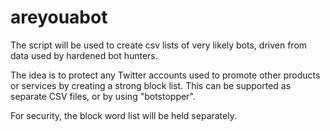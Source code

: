 # areyouabot
The script will be used to create csv lists of very likely bots, driven from data 
used by hardened bot hunters.

The idea is to protect any Twitter accounts used to promote other products or services by creating a strong block list.
This can be supported as separate CSV files, or by using "botstopper".

For security, the block word list will be held separately.
